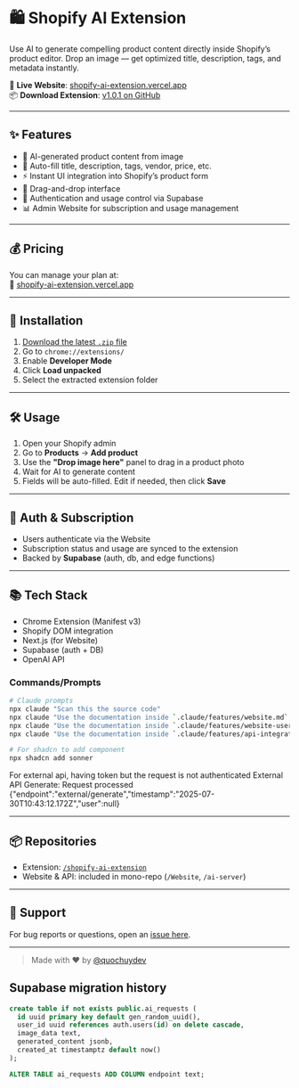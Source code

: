# 🛍️ Shopify AI Extension

Use AI to generate compelling product content directly inside Shopify’s product editor. Drop an image — get optimized title, description, tags, and metadata instantly.

🔗 **Live Website**: [shopify-ai-extension.vercel.app](https://shopify-ai-extension.vercel.app/)  
📦 **Download Extension**: [v1.0.1 on GitHub](https://github.com/quochuydev/shopify-ai-extension/releases/tag/v1.0.2)

---

## ✨ Features

- 🧠 AI-generated product content from image
- 📄 Auto-fill title, description, tags, vendor, price, etc.
- ⚡ Instant UI integration into Shopify’s product form
- 🧲 Drag-and-drop interface
- 🔐 Authentication and usage control via Supabase
- 📊 Admin Website for subscription and usage management

---

## 💰 Pricing

You can manage your plan at:  
🔗 [shopify-ai-extension.vercel.app](https://shopify-ai-extension.vercel.app/)

---

## 🧩 Installation

1. [Download the latest `.zip` file](https://github.com/quochuydev/shopify-ai-extension/releases/tag/v1.0.2)
2. Go to `chrome://extensions/`
3. Enable **Developer Mode**
4. Click **Load unpacked**
5. Select the extracted extension folder

---

## 🛠️ Usage

1. Open your Shopify admin
2. Go to **Products** → **Add product**
3. Use the **"Drop image here"** panel to drag in a product photo
4. Wait for AI to generate content
5. Fields will be auto-filled. Edit if needed, then click **Save**

---

## 🔐 Auth & Subscription

- Users authenticate via the Website
- Subscription status and usage are synced to the extension
- Backed by **Supabase** (auth, db, and edge functions)

---

## 📚 Tech Stack

- Chrome Extension (Manifest v3)
- Shopify DOM integration
- Next.js (for Website)
- Supabase (auth + DB)
- OpenAI API

### Commands/Prompts

```sh
# Claude prompts
npx claude "Scan this the source code"
npx claude "Use the documentation inside `.claude/features/website.md`, Implement feature by update/or create new files"
npx claude "Use the documentation inside `.claude/features/website-user-test-extension.md`, Implement feature by update/or create new files"
npx claude "Use the documentation inside `.claude/features/api-integration.md`, Implement feature by update/or create new files"

# For shadcn to add component
npx shadcn add sonner
```

For external api, having token but the request is not authenticated
External API Generate: Request processed {"endpoint":"external/generate","timestamp":"2025-07-30T10:43:12.172Z","user":null}

---

## 📦 Repositories

- Extension: [`/shopify-ai-extension`](https://github.com/quochuydev/shopify-ai-extension)
- Website & API: included in mono-repo (`/Website`, `/ai-server`)

---

## 🤝 Support

For bug reports or questions, open an [issue here](https://github.com/quochuydev/shopify-ai-extension/issues).

---

> Made with ❤️ by [@quochuydev](https://github.com/quochuydev)

## Supabase migration history

```sql
create table if not exists public.ai_requests (
  id uuid primary key default gen_random_uuid(),
  user_id uuid references auth.users(id) on delete cascade,
  image_data text,
  generated_content jsonb,
  created_at timestamptz default now()
);

ALTER TABLE ai_requests ADD COLUMN endpoint text;
```
